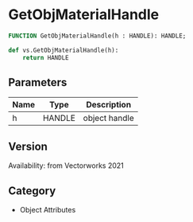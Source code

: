 # GetObjMaterialHandle

```pascal
FUNCTION GetObjMaterialHandle(h : HANDLE): HANDLE;
```

```python
def vs.GetObjMaterialHandle(h):
    return HANDLE
```

## Parameters
|Name|Type|Description|
|---|---|---|
|h|HANDLE|object handle|

## Version
Availability: from Vectorworks 2021

## Category
* Object Attributes

